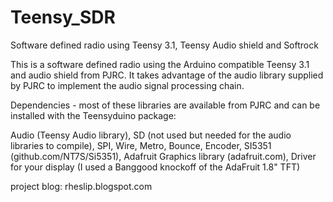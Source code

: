 # Teensy_SDR
Software defined radio using Teensy 3.1, Teensy Audio shield and Softrock

This is a software defined radio using the Arduino compatible Teensy 3.1 and audio shield from PJRC. 
It takes advantage of the audio library supplied by PJRC to implement the audio signal processing chain.

Dependencies - most of these libraries are available from PJRC and can be installed with the Teensyduino package:

Audio (Teensy Audio library),
SD (not used but needed for the audio libraries to compile),
SPI,
Wire,
Metro,
Bounce,
Encoder,
SI5351 (github.com/NT7S/Si5351),
Adafruit Graphics library (adafruit.com),
Driver for your display (I used a Banggood knockoff of the AdaFruit 1.8" TFT)


project blog: rheslip.blogspot.com

